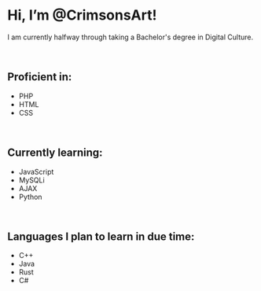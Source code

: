 # Hi, I’m @CrimsonsArt!

I am currently halfway through taking a Bachelor's degree in Digital Culture.

<br>

## Proficient in:
- PHP
- HTML
- CSS

<br>

## Currently learning:
- JavaScript
- MySQLi
- AJAX
- Python

<br>

## Languages I plan to learn in due time:
- C++
- Java
- Rust
- C#

<!---
CrimsonsArt/CrimsonsArt is a ✨ special ✨ repository because its `README.md` (this file) appears on your GitHub profile.
You can click the Preview link to take a look at your changes.
--->
